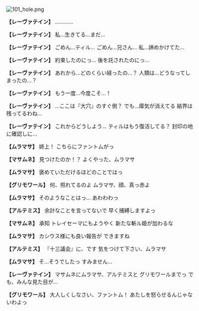 
![101_hole.png](../images/backgrounds/101_hole.png)

**【レーヴァテイン】**
…………

**【レーヴァテイン】**
私…生きてる…まだ…

**【レーヴァテイン】**
ごめん…ティル…
ごめん…兄さん…
私…諦めかけてた…

**【レーヴァテイン】**
約束したのにっ…
後を託されたのにっ…

**【レーヴァテイン】**
あれから…どのくらい経ったの…？
人類は…どうなってしまったの…？

**【レーヴァテイン】**
もう一度…今度こそ…！

**【レーヴァテイン】**
…ここは『大穴』のすぐ側？
でも…瘴気が消えてる
結界は残ってるわね…

**【レーヴァテイン】**
これからどうしよう…
ティルはもう復活してる？
封印の地に確認しに…

**【ムラマサ】**
姉上！
こちらにファントムがっ

**【マサムネ】**
見つけたのか！？
よくやった、ムラマサ

**【ムラマサ】**
褒めていただけるほどのことではっ

**【グリモワール】**
何、照れてるのよ
ムラマサ、顔、真っ赤よ

**【ムラマサ】**
そのようなことはっ…
あわわわっ

**【アルテミス】**
余計なことを言ってないで
早く捕縛しますよっ

**【マサムネ】**
承知
トレイセーマにもようやく
新たな斬ル姫が加わるな

**【ムラマサ】**
カシウス様にも良い報告が
できますね

**【アルテミス】**
『十三議会』に、です
気をつけて下さい、ムラマサ

**【ムラマサ】**
そ…そうでしたっ
すみません…

**【レーヴァテイン】**
マサムネにムラマサ、アルテミスと
グリモワールまでっ
でも、みんな見た目が…

**【グリモワール】**
大人しくしなさい、ファントム！
あたしを怒らせるんじゃないわよっ
